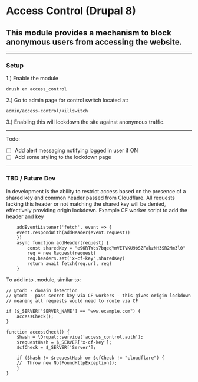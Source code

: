 # Access Control (Drupal 8)
## This module provides a mechanism to block anonymous users from accessing the website.
---
### Setup
1.) Enable the module
```
drush en access_control
```
2.) Go to admin page for control switch located at:
```
admin/access-control/killswitch
```
3.) Enabling this will lockdown the site against anonymous traffic.

---
Todo:
- [ ] Add alert messaging notifying logged in user if ON
- [ ] Add some styling to the lockdown page
---
### TBD / Future Dev
In development is the ability to restrict access based on the presence of a shared key and common header passed from Cloudflare. All requests lacking this header or not matching the shared key will be denied, effectively providing origin lockdown. Example CF worker script to add the header and key

```
    addEventListener('fetch', event => {
    event.respondWith(addHeader(event.request))
    })
    async function addHeader(request) {
        const sharedKey = "e96RTWcs7bqeqYmVETVKU9bSZFakzNH3SR2Mm3l0"
        req = new Request(request)
        req.headers.set('x-cf-key',sharedKey)
        return await fetch(req.url, req)
    }
```

To add into .module, similar to:
```
// @todo - domain detection
// @todo - pass secret key via CF workers - this gives origin lockdown
// meaning all requests would need to route via CF

if ($_SERVER['SERVER_NAME'] == "www.example.com") {
    accessCheck();
}

function accessCheck() {
    $hash = \Drupal::service('access_control.auth');
    $requestHash = $_SERVER['x-cf-key'];
    $cfCheck = $_SERVER['Server'];

    if ($hash != $requestHash or $cfCheck != "cloudflare") {
    //  Throw new NotFoundHttpException();
    }
}
```